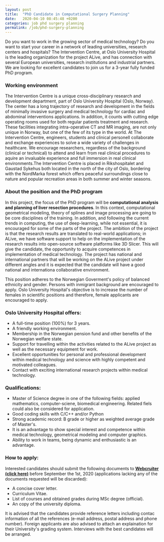```yaml
---
layout: post
title:  "PhD Candidate in Computational Surgery Planning"
date:   2020-04-10 08:45:48 +0200
categories: job phd surgery planning 
permalink: /job/phd-surgery-planning
---
```


Do you want to work in the growing sector of medical technology? Do you want to
start your career in a network of leading universities, research centers and
hospitals? The Intervention Centre, at Oslo University Hospital is the leading
organization for the project ALive, and has connection with several European
universities, research institutions and industrial partners. We are looking for
excellent candidates to join us for a 3-year fully funded PhD program.

### Working environment

The Intervention Centre is a unique cross-disciplinary research and development
department, part of Oslo University Hospital (Oslo, Norway). The center has a
long trajectory of research and development in the fields of minimally invasive
surgery and medical technology for cardiac and abdominal interventions
applications. In addition, it counts with cutting edge operating rooms used for
both regular patients treatment and research. These facilities integrating
intra-operative CT and MR imaging, are not only unique in Norway, but one of the
few of its type in the world. At The Intervention Centre, engineers, students
and clinical personell collaborate and exchange experiences to solve a wide
variety of challenges in healthcare. We encourage researchers, regardless of the
background (clinical or technical) to attend and learn from real clinical
procedures to aquire an invaluable experience and full immersion in real
clinical environments.The Intervention Centre is placed in Rikshospitalet and
Gaustad Sykehus both located in the north of the city of Oslo, bordering with
the NordMarka forest which offers peaceful surroundings close to nature and
popular recreation areas in both summer and winter seasons.


### About the position and the PhD program

In this project, the focus of the PhD program will be **computational analysis
and planning of liver resection procedures**. In this context, computational
geometrical modeling, theory of splines and image processing are going to be
core disciplines of the training. In addition, and following the current trends
in computing, the use of deep-learning, while not essential, it is encouraged
for some of the parts of the project. The ambition of the project is that the
research results are translated to real-world applications; in ALive, we have
software support to help on the implementation of the research results into
open-source software platforms like 3D Slicer. This will give the candidate, the
opportunity to acquire competences in implementation of medical technology. The
project has national and international partners that will be working on the
ALive project under different angles and it is expected that the candidate will
have a good national and internationa collaborative environment. 

This position adheres to the Norwegian Goverment's policy of balanced ethnicity
and gender. Persons with inmigrant background are encouraged to apply. Oslo
University Hospital's objective is to increase the number of females in
scientific positions and therefore, female applicants are encouraged to apply.

### Oslo University Hospital offers:

 - A full-time position (100%) for 3 years.
 - A friendly working environment.
 - Membership in the Norwegian pension fund and other benefits of the Norwegian
   welfare state.
 - Support for travelling within the activities related to the ALive project as
   well as the necessary equipment for work.
 - Excellent opportunities for personal and professional development within
   medical technology and science with highly competent and motivated colleagues.
 - Contact with exciting international research projects within medical technology.

### Qualifications:

 - Master of Science degree in one of the following fields: applied
   mathematics, computer-sciene, biomedical engineering. Related fiels could
   also be considered for application.
 - Good coding skills with C/C++ and/or Python
 - Strong academic record: B grade or higher as weighted average grade of
   Master's.
 - It is an advantage to show special interest and competence within medical
   technology, geometrical modeling and computer graphics.
 - Ability to work in teams, being dynamic and enthusiastic is an advantage.

### How to apply:

Interested candidates should submit the following documents to
[**Webcruiter (click here)**](https://candidate.webcruiter.com/cv?advertid=4261520716&language=en&link_source_id=1)
before September the 1st, 2020 (applications lacking any of the documents requested will be discarded):

  - A concise cover letter.
  - Curriculum Vitae.
  - List of courses and obtained grades during MSc degree (official).
  - An copy of the university diploma.

It is advised that the candidates provide reference letters including contac
information of all the references (e-mail address, postal address and phone
number). Foreign applicants are also advised to attach an explaination for their
University's grading system. Interviews with the best candidates will be arranged.
